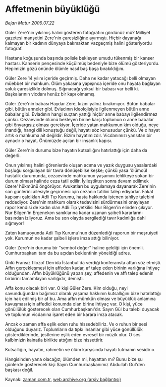 # Affetmenin büyüklüğü

*Bejan Matur 2009.07.22*

<tr><td class="metin" colspan="2" style="padding-top: 20px; padding-left: 5px; padding-right: 10px;">Güler Zere'nin yıkılmış halini gösteren fotoğrafını gördünüz mü? Milliyet gazetesi manşetini Zere'nin çaresizliğine ayırmıştı. Hiçbir dayanağı kalmayan bir kadının dünyaya bakmaktan vazgeçmiş halini gösteriyordu fotoğraf.</td></tr><tr><td class="metin" colspan="2" style="padding-top: 20px; padding-left: 5px; padding-right: 10px;"><p>Hastane koğuşunda başında polisle bekleyen umudu tükenmiş bir kanser hastası. Kanserin pençesinde küçülmüş bedeniyle bize ölümü gösteriyordu. Hepimizin gözü önünde ölümle nasıl baş başa bırakıldığını.
<p>Güler Zere 14 yılını içeride geçirmiş. Daha ne kadar yatacağı belli olmayan müebbet bir mahkum. Ölüm yakasına yapışınca içeride onu hayata bağlayan soluk çaresizlikle dolmuş. Sığınacağı yoksul bir babası var belli ki. Başkalarının vicdanı henüz bir kapı olmamış.
<p>Güler Zere'nin babası Haydar Zere, kızını yalnız bırakmıyor. Bütün babalar gibi, bütün anneler gibi. Evladının ideolojisiyle ilgilenmeyen bütün anne babalar gibi. Evladının hangi suçtan yattığı hiçbir anne babayı ilgilendirmez çünkü. Cezaevinde ölümü bekleyen birine karşı toplumun o anne babalar gibi önyargısız olması gerekiyor. İçeride yatan mahkumun kim olduğu, neye inandığı, hangi dili konuştuğu değil, hayatı söz konusudur çünkü. Ve o hayat artık o mahkuma ait değildir. Bizim hayatımızdır. Vicdanımızı yansıtan bir aynadır o hayat. Önümüzde açılan bir insanlık kapısı.
<p>Güler Zere'nin durumu bize hayatın kutsallığını hatırlattığı için daha da değerli.
<p>Onun yıkılmış halini görenlerde oluşan acıma ve yazık duygusu yasalardaki boşluğu sorgulayan bir tavra dönüşebilse keşke; çünkü yasa 'ölümcül hastalık durumunda, cezaevinde mahkumun yaşamını tehlikeye sokan bir durum olması halinde ceza tatil edilir. İyileştikten sonra devam edilmek üzere' hükmünü öngörüyor. Avukatları bu uygulamaya dayanarak Zere'nin son günlerini ailesiyle geçirmesi için cezanın tatilini talep ediyorlar. Fakat kapısını çaldıkları Adli Tıp Kurumu, hasta hakkında istenen tahliye talebini reddediyor. Zere'nin mahkum olarak tedavisini sürdürmesini onaylayan rapor kendisi de kadın olan Adli Tıp yetkilisi Nur Bilgen'in elinden çıkıyor. Nur Bilgen'in Ergenekon sanıklarına kadar uzanan şaibeli kararlarını basından izliyoruz. Ama bu son olayda sergilediği tavır kadınlığa dahi sığmıyor!
<p>Zaten kamuoyunda Adli Tıp Kurumu'nun düzenlediği raporun bir meşruiyeti yok. Kurumun ne kadar şaibeli işlere imza attığı biliniyor.
<p>Güler Zere'nin durumu bir "sembol değer" haline geldiği için önemli. Cumhurbaşkanı tam da bu açıdan beklentinin yöneldiği adres.
<p>Ünlü Fransız filozof Derrida İstanbul'da verdiği konferansta aftan söz etmişti. Affın gerçekleşmesi için affeden kadar, af talep eden birinin varlığına ihtiyaç olduğundan. Affın büyüklüğünü yapan şey, affedenin ve affı talep edenin birbirini tamamlayan varlığıdır, demişti.
<p>Affa konu olacak biri var. O kişi Güler Zere. Kim olduğu, neyi savunduğundan bağımsız olarak yaşama hakkının kutsallığını bize hatırlattığı için hak edilmiş bir af bu. Ama affın mümkün olması ve büyüklük anlamına kavuşması için affedici konumda olan birine ihtiyaç var. O kişi, yüce gönüllülük gösterecek olan Cumhurbaşkanı'dır. Sayın Gül bu talebi duyacak ve toplumun vicdanına işaret eden bir karara imza atacak.
<p>Ancak o zaman affa eşlik eden ruhu hissedebiliriz. Ve o ruhun bir sesi olduğunu duyarız. Toplumların da tıpkı insanlar gibi yüce gönüllülük gösterdiklerinde, jestlerine eşlik eden evresel bir müzik olur. O ses kalbimizin kainatla birlikte attığını bize hissettirir.
<p>Kutsallığın, hayatın, rahmetin ve ölüm karşısında hayatı tutmanın sesidir o.
<p>Hangisinden yana olacağız; ölümden mi, hayattan mı? Bunu bize şu günlerde gösterecek kişi Sayın Cumhurbaşkanımız Abdullah Gül'den başkası değil.<br/></p></p></p></p></p></p></p></p></p></p></p></p></td></tr>

Kaynak: [zaman.com.tr](http://zaman.com.tr/yazar.do?yazino=871955), [web.archive.org (arşiv bağlantısı)](http://web.archive.org/web/20090804194127/http://www.zaman.com.tr:80/yazar.do?yazino=871955)
